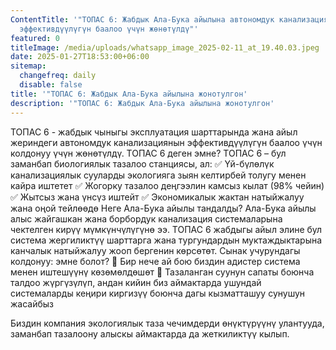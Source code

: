 ```yaml
---
ContentTitle: '"ТОПАС 6: Жабдык Ала-Бука айылына автономдук канализациянын
  эффективдүүлүгүн баалоо үчүн жөнөтүлдү"'
featured: 0
titleImage: /media/uploads/whatsapp_image_2025-02-11_at_19.40.03.jpeg
date: 2025-01-27T18:53:00+06:00
sitemap:
  changefreq: daily
  disable: false
title: '"ТОПАС 6: Жабдык Ала-Бука айылына жонотулгон'
description: '"ТОПАС 6: Жабдык Ала-Бука айылына жонотулгон'
---
```




ТОПАС 6 - жабдык чыныгы эксплуатация шарттарында жана айыл жериндеги автономдук канализациянын эффективдүүлүгүн баалоо үчүн колдонуу үчүн жөнөтүлдү.
ТОПАС 6 деген эмне?
ТОПАС 6 – бул заманбап биологиялык тазалоо станциясы, ал:
✅ Үй-бүлөлүк канализациялык сууларды экологияга зыян келтирбей толугу менен кайра иштетет
✅ Жогорку тазалоо деңгээлин камсыз кылат (98% чейин)
✅ Жытсыз жана үнсүз иштейт
✅ Экономикалык жактан натыйжалуу жана оңой тейлөөдө
Неге Ала-Бука айылы тандалды?
Ала-Бука айылы алыс жайгашкан жана борбордук канализация системаларына чектелген кирүү мүмкүнчүлүгүнө ээ.
ТОПАС 6 жабдыгы айыл элине бул система жергиликтүү шарттарга жана тургундардын муктаждыктарына канчалык натыйжалуу жооп бергенин көрсөтөт.
Сынак учурундагы колдонуу: эмне болот?
🔹 Бир нече ай бою биздин адистер система менен иштешүүнү көзөмөлдөшөт
🔹 Тазаланган суунун сапаты боюнча талдоо жүргүзүлүп, андан кийин биз аймактарда ушундай системаларды кеңири киргизүү боюнча дагы кызматташуу сунушун жасайбыз

Биздин  компания экологиялык таза чечимдерди өнүктүрүүнү улантууда, заманбап тазалоону алыскы аймактарда да жеткиликтүү кылып.

